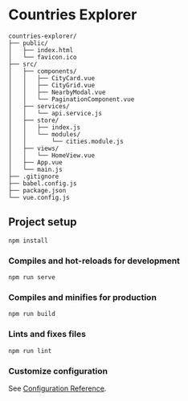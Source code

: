 # Countries Explorer

```
countries-explorer/
├── public/
│   ├── index.html
│   └── favicon.ico
├── src/
│   ├── components/
│   │   ├── CityCard.vue
│   │   ├── CityGrid.vue
│   │   ├── NearbyModal.vue
│   │   └── PaginationComponent.vue
│   ├── services/
│   │   └── api.service.js
│   ├── store/
│   │   ├── index.js
│   │   └── modules/
│   │       └── cities.module.js
│   ├── views/
│   │   └── HomeView.vue
│   ├── App.vue
│   └── main.js
├── .gitignore
├── babel.config.js
├── package.json
└── vue.config.js
```


## Project setup
```
npm install
```

### Compiles and hot-reloads for development
```
npm run serve
```

### Compiles and minifies for production
```
npm run build
```

### Lints and fixes files
```
npm run lint
```

### Customize configuration
See [Configuration Reference](https://cli.vuejs.org/config/).
